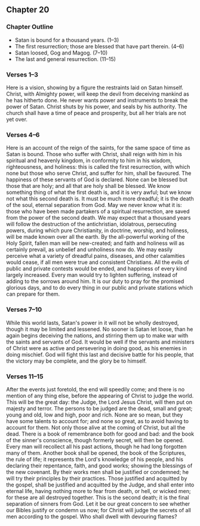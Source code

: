 ## Chapter 20

### Chapter Outline

- Satan is bound for a thousand years. (1–3)
- The first resurrection; those are blessed that have part therein. (4–6)
- Satan loosed, Gog and Magog. (7–10)
- The last and general resurrection. (11–15)

### Verses 1–3

Here is a vision, showing by a figure the restraints laid on Satan himself. Christ, with Almighty power, will keep the devil from deceiving mankind as he has hitherto done. He never wants power and instruments to break the power of Satan. Christ shuts by his power, and seals by his authority. The church shall have a time of peace and prosperity, but all her trials are not yet over.

### Verses 4–6

Here is an account of the reign of the saints, for the same space of time as Satan is bound. Those who suffer with Christ, shall reign with him in his spiritual and heavenly kingdom, in conformity to him in his wisdom, righteousness, and holiness: this is called the first resurrection, with which none but those who serve Christ, and suffer for him, shall be favoured. The happiness of these servants of God is declared. None can be blessed but those that are holy; and all that are holy shall be blessed. We know something thing of what the first death is, and it is very awful; but we know not what this second death is. It must be much more dreadful; it is the death of the soul, eternal separation from God. May we never know what it is: those who have been made partakers of a spiritual resurrection, are saved from the power of the second death. We may expect that a thousand years will follow the destruction of the antichristian, idolatrous, persecuting powers, during which pure Christianity, in doctrine, worship, and holiness, will be made known over all the earth. By the all-powerful working of the Holy Spirit, fallen man will be new-created; and faith and holiness will as certainly prevail, as unbelief and unholiness now do. We may easily perceive what a variety of dreadful pains, diseases, and other calamities would cease, if all men were true and consistent Christians. All the evils of public and private contests would be ended, and happiness of every kind largely increased. Every man would try to lighten suffering, instead of adding to the sorrows around him. It is our duty to pray for the promised glorious days, and to do every thing in our public and private stations which can prepare for them.

### Verses 7–10

While this world lasts, Satan's power in it will not be wholly destroyed, though it may be limited and lessened. No sooner is Satan let loose, than he again begins deceiving the nations, and stirring them up to make war with the saints and servants of God. It would be well if the servants and ministers of Christ were as active and persevering in doing good, as his enemies in doing mischief. God will fight this last and decisive battle for his people, that the victory may be complete, and the glory be to himself.

### Verses 11–15

After the events just foretold, the end will speedily come; and there is no mention of any thing else, before the appearing of Christ to judge the world. This will be the great day: the Judge, the Lord Jesus Christ, will then put on majesty and terror. The persons to be judged are the dead, small and great; young and old, low and high, poor and rich. None are so mean, but they have some talents to account for; and none so great, as to avoid having to account for them. Not only those alive at the coming of Christ, but all the dead. There is a book of remembrance both for good and bad: and the book of the sinner's conscience, though formerly secret, will then be opened. Every man will recollect all his past actions, though he had long forgotten many of them. Another book shall be opened, the book of the Scriptures, the rule of life; it represents the Lord's knowledge of his people, and his declaring their repentance, faith, and good works; showing the blessings of the new covenant. By their works men shall be justified or condemned; he will try their principles by their practices. Those justified and acquitted by the gospel, shall be justified and acquitted by the Judge, and shall enter into eternal life, having nothing more to fear from death, or hell, or wicked men; for these are all destroyed together. This is the second death; it is the final separation of sinners from God. Let it be our great concern to see whether our Bibles justify or condemn us now; for Christ will judge the secrets of all men according to the gospel. Who shall dwell with devouring flames?

